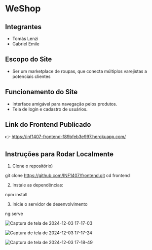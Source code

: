 # WeShop

## Integrantes
- Tomás Lenzi
- Gabriel Emile

## Escopo do Site
- Ser um marketplace de roupas, que conecta múltiplos varejistas a potenciais clientes

## Funcionamento do Site
- Interface amigável para navegação pelos produtos.
- Tela de login e cadastro de usuários.

## Link do Frontend Publicado
👉 https://inf1407-frontend-f89bfeb3e997.herokuapp.com/

## Instruções para Rodar Localmente

1) Clone o repositório)

git clone https://github.com/INF1407/frontend.git
cd frontend

2) Instale as dependências:

npm install

3) Inicie o servidor de desenvolvimento

ng serve

![Captura de tela de 2024-12-03 17-17-03](https://github.com/user-attachments/assets/3e57c670-6299-43fa-b799-95c99188891d)

![Captura de tela de 2024-12-03 17-17-24](https://github.com/user-attachments/assets/ea8ac8c8-e3c1-4622-822f-a6890d70ffdf)

![Captura de tela de 2024-12-03 17-18-49](https://github.com/user-attachments/assets/7c8ef638-b34a-434d-b218-e73383143f1b)



